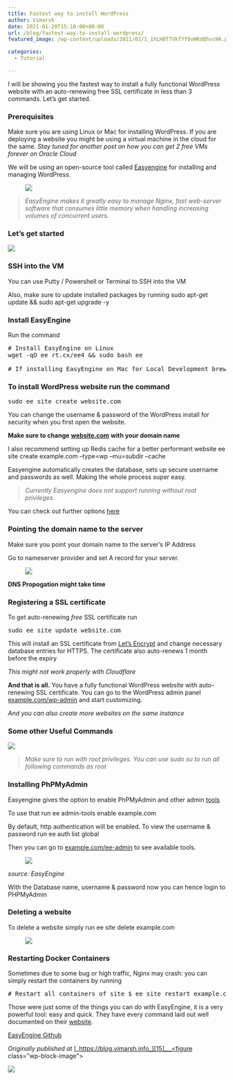 ```yaml
---
title: Fastest way to install WordPress
author: Vimarsh
date: 2021-01-20T15:10:00+00:00
url: /blog/fastest-way-to-install-wordpress/
featured_image: /wp-content/uploads/2021/02/1_1hLHDT7VkTYf0vWKdQhvcHA.png

categories:
  - Tutorial

---
```

 

I will be showing you the fastest way to install a fully functional WordPress website with an auto-renewing free SSL certificate in less than 3 commands. Let’s get&nbsp;started.

### Prerequisites 

Make sure you are using Linux or Mac for installing WordPress. If you are deploying a website you might be using a virtual machine in the cloud for the same. _Stay tuned for another post on how you can get 2 free VMs forever on Oracle&nbsp;Cloud_

We will be using an open-source tool called [Easyengine][1] for installing and managing WordPress.<figure class="wp-block-image">

![][2] </figure> 

<blockquote class="wp-block-quote">
  <p>
    <em>EasyEngine makes it greatly easy to manage Nginx, fast web-server software that consumes little memory when handling increasing volumes of concurrent users.</em>
  </p>
</blockquote>

### Let’s get&nbsp;started<figure class="wp-block-image">

![][3] </figure> 

### SSH into the&nbsp;VM

You can use Putty / Powershell or Terminal to SSH into the&nbsp;VM

Also, make sure to update installed packages by running sudo apt-get update && sudo apt-get upgrade&nbsp;-y

### Install EasyEngine

Run the&nbsp;command

<pre class="wp-block-preformatted"># Install EasyEngine on Linux
wget -qO ee rt.cx/ee4 && sudo bash ee

# If installing EasyEngine on Mac for Local Development brew install easyengine</pre>

### To install WordPress website run the&nbsp;command

<pre class="wp-block-preformatted">sudo ee site create website.com</pre>

You can change the username & password of the WordPress install for security when you first open the&nbsp;website.

**Make sure to change** [**website.com**][4] **with your domain&nbsp;name**

I also recommend setting up Redis cache for a better performant website ee site create example.com &#8211;type=wp &#8211;mu=subdir &#8211;cache

Easyengine automatically creates the database, sets up secure username and passwords as well. Making the whole process super&nbsp;easy.

<blockquote class="wp-block-quote">
  <p>
    <em>Currently Easyengine does not support running without root privileges.</em>
  </p>
</blockquote>

You can check out further options&nbsp;[here][5]

### Pointing the domain name to the&nbsp;server

Make sure you point your domain name to the server’s IP&nbsp;Address

Go to nameserver provider and set A record for your&nbsp;server.<figure class="wp-block-image">

![][6] </figure> 

**DNS Propogation might take&nbsp;time**

### Registering a SSL certificate

To get auto-renewing _free_ SSL certificate run

<pre class="wp-block-preformatted">sudo ee site update website.com</pre>

This will install an SSL certificate from [Let’s Encrypt][7] and change necessary database entries for HTTPS. The certificate also auto-renews 1 month before the&nbsp;expiry

_This might not work properly with Cloudflare_

**And that is all.** You have a fully functional WordPress website with auto-renewing SSL certificate. You can go to the WordPress admin panel [example.com/wp-admin][8] and start customizing.

_And you can also create more websites on the same&nbsp;instance_

### Some other Useful&nbsp;Commands<figure class="wp-block-image">

![][9] </figure> 

<blockquote class="wp-block-quote">
  <p>
    <em>Make sure to run with root privileges. You can use </em><em>sudo su to run all following commands as&nbsp;root</em>
  </p>
</blockquote>

### Installing PhPMyAdmin

Easyengine gives the option to enable PhPMyAdmin and other admin&nbsp;[tools][10]

To use that run ee admin-tools enable example.com

By default, http authentication will be enabled. To view the username & password run ee auth list&nbsp;global

Then you can go to [example.com/ee-admin][11] to see available tools.<figure class="wp-block-image">

![][12] </figure> 

_source: EasyEngine_

With the Database name, username & password now you can hence login to PHPMyAdmin

### Deleting a&nbsp;website

To delete a website simply run ee site delete example.com<figure class="wp-block-image">

![][13] </figure> 

### Restarting Docker Containers

Sometimes due to some bug or high traffic, Nginx may crash: you can simply restart the containers by&nbsp;running

<pre class="wp-block-preformatted"># Restart all containers of site $ ee site restart example.com # Restart single container of site $ ee site restart example.com</pre>

Those were just some of the things you can do with EasyEngine, it is a very powerful tool: easy and quick. They have every command laid out well documented on their&nbsp;[website][14].

[EasyEngine Github][1]

_Originally published at_ [_https://blog.vimarsh.info_][15]_._<figure class="wp-block-image">

![][16] </figure>

 [1]: https://github.com/EasyEngine/easyengine
 [2]: https://vimarsh.info/wp-content/uploads/2021/02/img_6022bbd2afa4f.jpg
 [3]: https://vimarsh.info/wp-content/uploads/2021/02/img_6022bbd33e0d4.jpg
 [4]: http://website.com
 [5]: https://github.com/EasyEngine/site-type-wp
 [6]: https://vimarsh.info/wp-content/uploads/2021/02/img_6022bbd38c086.jpg
 [7]: https://letsencrypt.org/
 [8]: http://example.com/wp-admin
 [9]: https://vimarsh.info/wp-content/uploads/2021/02/img_6022bbd3ebd94.jpg
 [10]: https://easyengine.io/handbook/admin-tools/#list-of-admin-tools
 [11]: http://example.com/ee-admin/
 [12]: https://vimarsh.info/wp-content/uploads/2021/02/img_6022bbd445b73.jpg
 [13]: https://vimarsh.info/wp-content/uploads/2021/02/img_6022bbd4d29e3.jpg
 [14]: https://easyengine.io/commands/
 [15]: https://blog.vimarsh.info/fastest-way-to-install-wordpress
 [16]: https://vimarsh.info/wp-content/uploads/2021/02/img_6022bbd53dbb4.gif
